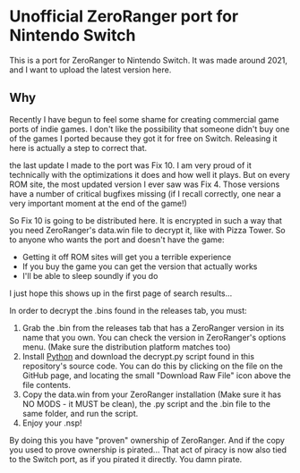 # Unofficial ZeroRanger port for Nintendo Switch
This is a port for ZeroRanger to Nintendo Switch. It was made around 2021, and I want to upload the latest version here.

## Why
Recently I have begun to feel some shame for creating commercial game ports of indie games. I don't like the possibility that someone didn't buy one of the games I ported because they got it for free on Switch. 
Releasing it here is actually a step to correct that.

the last update I made to the port was Fix 10. I am very proud of it technically with the optimizations it does and how well it plays. But on every ROM site, the most updated version I ever saw was Fix 4. Those versions have a number of critical bugfixes missing (if I recall correctly, one near a very important moment at the end of the game!)

So Fix 10 is going to be distributed here. It is encrypted in such a way that you need ZeroRanger's data.win file to decrypt it, like with Pizza Tower.
So to anyone who wants the port and doesn't have the game:
- Getting it off ROM sites will get you a terrible experience
- If you buy the game you can get the version that actually works
- I'll be able to sleep soundly if you do

I just hope this shows up in the first page of search results...

In order to decrypt the .bins found in the releases tab, you must:

1. Grab the .bin from the releases tab that has a ZeroRanger version in its name that you own. You can check the version in ZeroRanger's options menu. (Make sure the distribution platform matches too)
2. Install [Python](https://www.python.org/) and download the decrypt.py script found in this repository's source code. You can do this by clicking on the file on the GitHub page, and locating the small "Download Raw File" icon above the file contents.
3. Copy the data.win from your ZeroRanger installation (Make sure it has NO MODS - it MUST be clean), the .py script and the .bin file to the same folder, and run the script.
4. Enjoy your .nsp!

By doing this you have "proven" ownership of ZeroRanger. And if the copy you used to prove ownership is pirated... That act of piracy is now also tied to the Switch port, as if you pirated it directly. You damn pirate.
